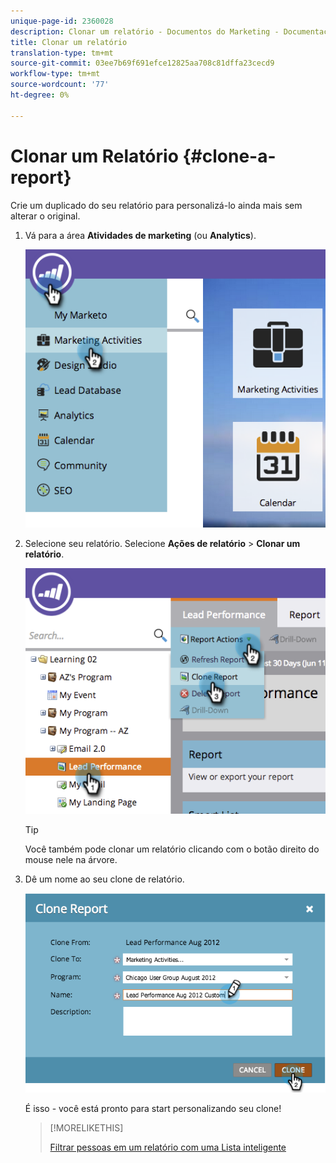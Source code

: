 ```yaml
---
unique-page-id: 2360028
description: Clonar um relatório - Documentos do Marketing - Documentação do produto
title: Clonar um relatório
translation-type: tm+mt
source-git-commit: 03ee7b69f691efce12825aa708c81dffa23cecd9
workflow-type: tm+mt
source-wordcount: '77'
ht-degree: 0%

---
```



# Clonar um Relatório {#clone-a-report}

Crie um duplicado do seu relatório para personalizá-lo ainda mais sem alterar o original.

1. Vá para a área **Atividades de marketing** (ou **Analytics**).

   ![](assets/image2014-9-16-14-3a23-3a46.png)

1. Selecione seu relatório. Selecione **Ações de relatório** > **Clonar um relatório**.

   ![](assets/image2014-9-16-14-3a23-3a53.png)

   >[!TIP]
   >
   >Você também pode clonar um relatório clicando com o botão direito do mouse nele na árvore.

1. Dê um nome ao seu clone de relatório.

   ![](assets/image2014-9-16-14-3a23-3a57.png)

   É isso - você está pronto para start personalizando seu clone!

   >[!MORELIKETHIS]
   >
   >[Filtrar pessoas em um relatório com uma Lista inteligente](/help/marketo/product-docs/reporting/basic-reporting/editing-reports/filter-people-in-a-report-with-a-smart-list.md)
